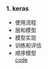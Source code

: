 ### 1. keras
- 使用流程  
- 层和模型  
- 模型实现
- 训练和评估  
- 顺序模型  
[code](https://github.com/Zhangxih17/BDMI-code/blob/main/WW11.ipynb)
